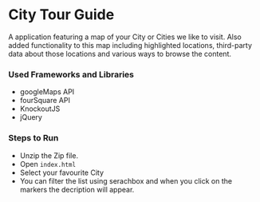 # City Tour Guide
A application featuring a map of your City or Cities we like to visit. Also added functionality to this map including highlighted locations, third-party data about those locations and various ways to browse the content.

### Used Frameworks and Libraries
* googleMaps API
* fourSquare API
* KnockoutJS
* jQuery

### Steps to Run
* Unzip the Zip file.
* Open `index.html`
* Select your favourite City
* You can filter the list using serachbox and when you click on the markers the decription will appear.
